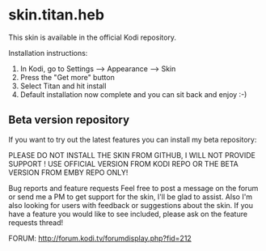 # skin.titan.heb

This skin is available in the official Kodi repository.

Installation instructions:
 1. In Kodi, go to Settings --> Appearance --> Skin
 2. Press the "Get more" button
 3. Select Titan and hit install
 4. Default installation now complete and you can sit back and enjoy :-)

## Beta version repository
If you want to try out the latest features you can install my beta repository:

 
PLEASE DO NOT INSTALL THE SKIN FROM GITHUB, I WILL NOT PROVIDE SUPPORT !
USE OFFICIAL VERSION FROM KODI REPO OR THE BETA VERSION FROM EMBY REPO ONLY!

Bug reports and feature requests
Feel free to post a message on the forum or send me a PM to get support for the skin, I'll be glad to assist. Also I'm also looking for users with feedback or suggestions about the skin. If you have a feature you would like to see included, please ask on the feature requests thread!

FORUM: http://forum.kodi.tv/forumdisplay.php?fid=212
